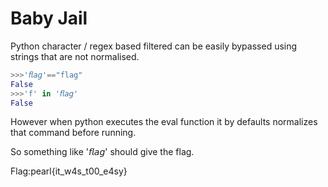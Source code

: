 # Baby Jail

Python character / regex based filtered can be easily bypassed using strings that are not normalised.

```python
>>>'𝘧𝘭𝘢𝘨'=="flag"
False
>>>'f' in '𝘧𝘭𝘢𝘨'
False
```

However when python executes the eval function it by defaults normalizes that command before running.

So something like '𝘧𝘭𝘢𝘨' should give the flag.

Flag:pearl{it_w4s_t00_e4sy}
